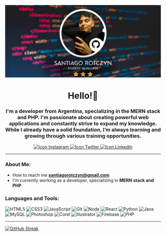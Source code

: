 <div id="header" align="center">
  <img src="https://raw.githubusercontent.com/rotczyn/assets/refs/heads/main/687474703a2f2f64726976652e676f6f676c652e636f6d2f75633f6578706f72743d766965772669643d31654269324672633649327551304256594d61696c6630394d42782d6258646d5a.jpg"/>
  <h1 align="center">Hello!👋</h1>
  <h3 align="center">
   I'm a developer from Argentina, specializing in the MERN stack and PHP. I'm passionate about creating powerful web applications and constantly strive to expand my knowledge. While I already have a solid foundation, I’m always learning and growing through various training opportunities.
  </h3>
  <a href="https://www.instagram.com/santisinho/" target="_blank">
    <img src="https://www.svgrepo.com/show/520798/instagram.svg" alt="Icon Instagram" width="50px"/>
  </a>
  <a href="https://twitter.com/rotczyn" target="_blank">
    <img src="https://www.svgrepo.com/show/510291/twitter.svg" alt="Icon Twitter" width="46px"/>
  </a>
  <a href="https://www.linkedin.com/in/rotczyn/" target="_blank">
    <img src="https://www.svgrepo.com/show/510045/linkedin.svg" alt="Icon LinkedIn" width="40px"/>
  </a>
</div>
<hr>

### About Me:
- How to reach me **santiagorotczyn@gmail.com**
- I'm currently working as a developer, specializing in **MERN stack and PHP**.

<h3>Languages and Tools:</h3>
<div>
  <img src="https://www.svgrepo.com/show/512355/html-124.svg" alt="HTML5" width="40px"/>
  <img src="https://www.svgrepo.com/show/508794/css3-01.svg" alt="CSS3" width="40px"/>
  <img src="https://www.svgrepo.com/show/512400/javascript-155.svg" alt="JavaScript" width="40px"/>
  <img src="https://www.svgrepo.com/show/473619/git.svg" alt="Git" width="40px"/>
  <img src="https://www.svgrepo.com/show/314392/node.svg" alt="Node" width="40px"/>
  <img src="https://www.svgrepo.com/show/503536/react.svg" alt="React" width="40px"/>
  <img src="https://www.svgrepo.com/show/512738/python-127.svg" alt="Python" width="40px"/>
  <img src="https://www.svgrepo.com/show/508921/java.svg" alt="Java" width="40px"/>
  <img src="https://www.svgrepo.com/show/394296/mysql.svg" alt="MySQL" width="40px"/>
  <img src="https://www.svgrepo.com/show/508752/photoshop.svg" alt="Photoshop" width="40px"/>
  <img src="https://www.svgrepo.com/show/508792/corel-draw.svg" alt="Corel" width="40px"/>
  <img src="https://www.svgrepo.com/show/508749/illustrator.svg" alt="Illustrator" width="40px"/>
  <img src="https://www.svgrepo.com/show/473606/firebase.svg" alt="Firebase" width="40px"/>
  <img src="https://www.svgrepo.com/show/512378/php.svg" alt="PHP" width="40px"/>
</div>
<hr>

[![GitHub Streak](https://github-readme-streak-stats.herokuapp.com?user=rotczyn&theme=tokyonight&hide_border=true&border_radius=6.4&date_format=j%20M%5B%20Y%5D&mode=weekly&card_width=1000&background=53%2C8A10EB%2C2E0F4A)](https://git.io/streak-stats)
